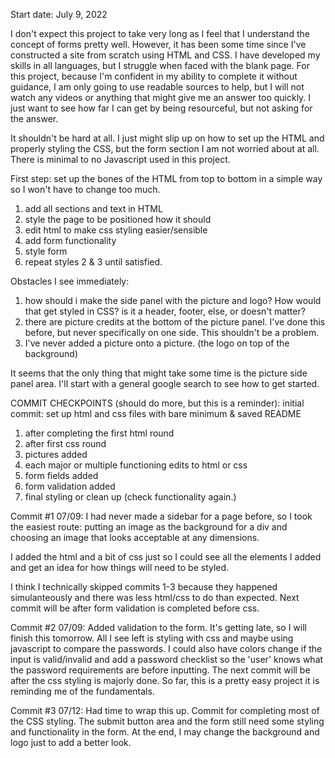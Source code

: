 Start date: July 9, 2022

I don't expect this project to take very long as I feel that I understand the concept of forms pretty well. However, it has been some time since I've constructed a site from scratch using HTML and CSS. I have developed my skills in all languages, but I struggle when faced with the blank page. For this project, because I'm confident in my ability to complete it without guidance, I am only going to use readable sources to help, but I will not watch any videos or anything that might give me an answer too quickly. I just want to see how far I can get by being resourceful, but not asking for the answer. 

It shouldn't be hard at all. I just might slip up on how to set up the HTML and properly styling the CSS, but the form section I am not worried about at all. There is minimal to no Javascript used in this project. 

First step: set up the bones of the HTML from top to bottom in a simple way so I won't have to change too much. 
1) add all sections and text in HTML
2) style the page to be positioned how it should
3) edit html to make css styling easier/sensible
4) add form functionality
5) style form
6) repeat styles 2 & 3 until satisfied.

Obstacles I see immediately:
1) how should i make the side panel with the picture and logo? How would that get styled in CSS? is it a header, footer, else, or doesn't matter?
2) there are picture credits at the bottom of the picture panel. I've done this before, but never specifically on one side. This shouldn't be a problem.
3) I've never added a picture onto a picture. (the logo on top of the background)

It seems that the only thing that might take some time is the picture side panel area. I'll start with a general google search to see how to get started.

COMMIT CHECKPOINTS (should do more, but this is a reminder):
initial commit: set up html and css files with bare minimum & saved README
1) after completing the first html round
2) after first css round
3) pictures added
4) each major or multiple functioning edits to html or css
5) form fields added
6) form validation added
7) final styling or clean up (check functionality again.)


Commit #1 07/09:
I had never made a sidebar for a page before, so I took the easiest route: putting an image as the background for a div and choosing an image that looks acceptable at any dimensions.

I added the html and a bit of css just so I could see all the elements I added and get an idea for how things will need to be styled.

I think I technically skipped commits 1-3 because they happened simulanteously and there was less html/css to do than expected. Next commit will be after form validation is completed before css.

Commit #2 07/09:
Added validation to the form. It's getting late, so I will finish this tomorrow. All I see left is styling with css and maybe using javascript to compare the passwords. I could also have colors change if the input is valid/invalid and add a password checklist so the 'user' knows what the password requirements are before inputting. The next commit will be after the css styling is majorly done. So far, this is a pretty easy project it is reminding me of the fundamentals.

Commit #3 07/12:
Had time to wrap this up. Commit for completing most of the CSS styling. The submit button area and the form still need some styling and functionality in the form. At the end, I may change the background and logo just to add a better look.